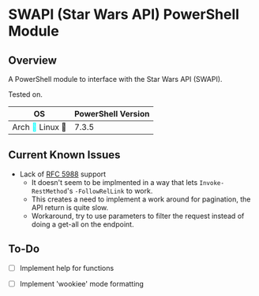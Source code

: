 # SWAPI (Star Wars API) PowerShell Module

## Overview

A PowerShell module to interface with the Star Wars API (SWAPI).

Tested on.

| OS | PowerShell Version |
| --- | --- | 
| Arch <span style="color:cyan">󰣇 </span>Linux 🐧 | 7.3.5 | 

## Current Known Issues

- Lack of [RFC 5988](https://datatracker.ietf.org/doc/html/rfc5988) support
  * It doesn't seem to be implmented in a way that lets `Invoke-RestMethod`'s `-FollowRelLink` to work.
  * This creates a need to implement a work around for pagination, the API return is quite slow.
  * Workaround, try to use parameters to filter the request instead of doing a get-all on the endpoint.

## To-Do

- [ ] Implement help for functions
- [ ] Implement 'wookiee' mode formatting


